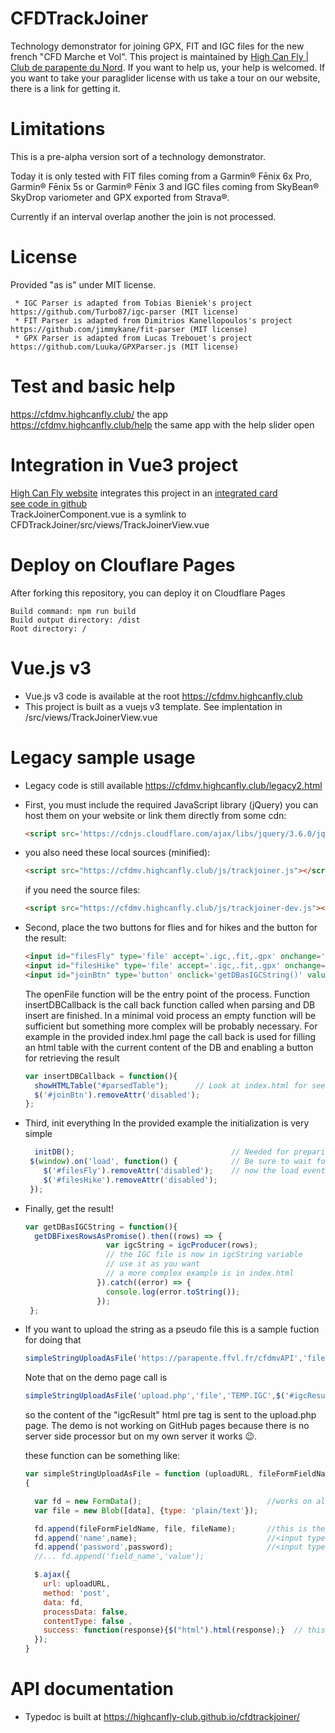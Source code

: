 # CFDTrackJoiner
Technology demonstrator for joining GPX, FIT and IGC files for the new french "CFD Marche et Vol".
This project is maintained by [High Can Fly | Club de parapente du Nord](https://www.highcanfly.club).
If you want to help us, your help is welcomed.
If you want to take your paraglider license with us take a tour on our website, there is a link for getting it.

# Limitations
This is a pre-alpha version sort of a technology demonstrator.

Today it is only tested with FIT files coming from a Garmin® Fēnix 6x Pro, Garmin® Fēnix 5s or Garmin® Fēnix 3 and IGC files coming from SkyBean® SkyDrop variometer and GPX exported from Strava®.

Currently if an interval overlap another the join is not processed.

# License
  Provided "as is" under MIT license.
  
     * IGC Parser is adapted from Tobias Bieniek's project https://github.com/Turbo87/igc-parser (MIT license)
     * FIT Parser is adapted from Dimitrios Kanellopoulos's project https://github.com/jimmykane/fit-parser (MIT license)
     * GPX Parser is adapted from Lucas Trebouet's project https://github.com/Luuka/GPXParser.js (MIT license)
     
# Test and basic help
https://cfdmv.highcanfly.club/  the app  
https://cfdmv.highcanfly.club/help the same app with the help slider open  

# Integration in Vue3 project  
[High Can Fly website](https://www.highcanfly.club) integrates this project in an [integrated card](https://www.highcanfly.club/trackjoiner)  
[see code in github](https://github.com/eltorio/vue-highcanfly/blob/main/src/views/ViewTrackjoiner.vue)    
TrackJoinerComponent.vue is a symlink to CFDTrackJoiner/src/views/TrackJoinerView.vue    

# Deploy on Clouflare Pages
  After forking this repository, you can deploy it on Cloudflare Pages  
  ```
  Build command: npm run build
  Build output directory: /dist
  Root directory: /
  ```
# Vue.js v3
  * Vue.js v3 code is available at the root https://cfdmv.highcanfly.club
  * This project is built as a vuejs v3 template. See implentation in /src/views/TrackJoinerView.vue

# Legacy sample usage
  * Legacy code is still available https://cfdmv.highcanfly.club/legacy2.html

  * First, you must include the required JavaScript library (jQuery) you can host them on your website or link them directly from some cdn:
    ```html
    <script src='https://cdnjs.cloudflare.com/ajax/libs/jquery/3.6.0/jquery.min.js'></script>
    ```
  * you also need these local sources (minified):
    ```html
    <script src="https://cfdmv.highcanfly.club/js/trackjoiner.js"></script>
    ```
    if you need the source files:
    ```html
    <script src="https://cfdmv.highcanfly.club/js/trackjoiner-dev.js"></script>
    ```
  * Second, place the two buttons for flies and for hikes and the button for the result:
    ```html
    <input id="filesFly" type='file' accept='.igc,.fit,.gpx' onchange='openFile(event, trackTypes.FLY, insertDBCallback)' multiple disabled/> 
    <input id="filesHike" type='file' accept='.igc,.fit,.gpx' onchange='openFile(event,trackTypes.HIKE, insertDBCallback)' multiple disabled/>
    <input id="joinBtn" type='button' onclick='getDBasIGCString()' value="Join" disabled/>
    ```

    The openFile function will be the entry point of the process. Function insertDBCallback is the call back function called when parsing and DB insert are finished.
    In a minimal void process an empty function will be sufficient but something more complex will be probably necessary.
    For example in the provided index.hml page the call back is used for filling an html table with the current content of the DB and enabling a button for retrieving the result
    ```javascript
    var insertDBCallback = function(){
      showHTMLTable("#parsedTable");      // Look at index.html for seeing showHTMLTable
      $('#joinBtn').removeAttr('disabled');
    };
    ```

  * Third, init everything
    In the provided example the initialization is very simple
    ```javascript
      initDB();                                   // Needed for preparing the database
     $(window).on('load', function() {            // Be sure to wait for all the libraries to be loaded before allowing parsing
        $('#filesFly').removeAttr('disabled');    // now the load event was fired so the buttons can be enabled
        $('#filesHike').removeAttr('disabled');
     });
    ```

  * Finally, get the result!
    ```javascript
    var getDBasIGCString = function(){
      getDBFixesRowsAsPromise().then((rows) => {
                      var igcString = igcProducer(rows);
                      // the IGC file is now in igcString variable
                      // use it as you want
                      // a more complex example is in index.html
                    }).catch((error) => {
                      console.log(error.toString());
                    });   
     };
    ```

  * If you want to upload the string as a pseudo file this is a sample fuction for doing that
    ```javascript
    simpleStringUploadAsFile('https://parapente.ffvl.fr/cfdmvAPI','file',"TEMP.IGC",igcString,"ffvl_name","ffvl_password");
    ```
    Note that on the demo page call is
    ```javascript
    simpleStringUploadAsFile('upload.php','file','TEMP.IGC',$('#igcResult').html(),'ffvl_name','ffvl_password');
    ```

    so the content of the "igcResult" html pre tag is sent to the upload.php page. The demo is not working on GitHub pages because there is no server side processor but on my own server it works 😉.

    these function can be something like:
    ```javascript
    var simpleStringUploadAsFile = function (uploadURL, fileFormFieldName, fileName, data,name,password)
    {

      var fd = new FormData();                            //works on all modern browsers
      var file = new Blob([data], {type: 'plain/text'});

      fd.append(fileFormFieldName, file, fileName);       //this is the <input type='file' name='file'/>
      fd.append('name',name);                             //<input type='text' name='name' />
      fd.append('password',password);                     //<input type='password' name='password' />
      //... fd.append('field_name','value');

      $.ajax({
        url: uploadURL,
        method: 'post',
        data: fd,
        processData: false,
        contentType: false ,
        success: function(response){$("html").html(response);}  // this is for replacing the content of the page with the POST result
      });
    }
    ```

# API documentation
  * Typedoc is built at https://highcanfly-club.github.io/cfdtrackjoiner/